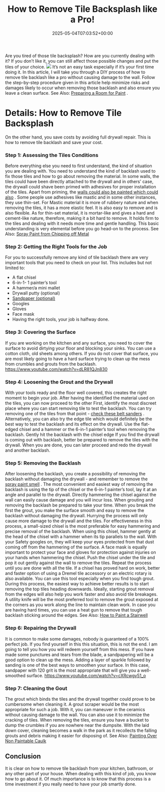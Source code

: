 ﻿---
layout: post
title: How to Remove Tile Backsplash like a Pro!
date: '2025-05-04T07:03:52+00:00'
categories:
- DIY Paintings
tags: []
slug: /how-to-remove-tile-backsplash/
lastmod: 2025-05-07T12:21:28+03:00
---

Are you tired of those tile backsplash? How are you currently dealing with it? If you don’t like it, you can still affect those possible changes and put the tiles of your choice.
![](/assets/img/img/)
It’s not an easy task especially if it’s your first time doing it. In this article, I will take you through a DIY process of how to remove tile backlash like a pro without causing damage to the wall.
Follow the step-by-step procedure given in this article help minimize risks and damages likely to occur when removing those backlash and also ensure you leave a clean surface. See Also:
[Preparing a Room for Paint](https://pestpolicy.com/how-to-prep-a-room-for-paint/)
.
# Details: How to Remove Tile Backsplash
On the other hand, you save costs by avoiding full drywall repair. This is how to remove tile backlash and save your cost.
### Step 1: Assessing the Tiles Conditions
Before everything else you need to first understand, the kind of situation you are dealing with. You need to understand the kind of backlash used to fix those tiles and how to go about removing the material.
In some walls, the tiles could have been directly attached to the drywall and in others' case, the drywall could shave been primed with adhesives for proper installation of the tiles. Apart from priming, the
[walls could also be painted which could also](https://pestpolicy.com/what-is-enamel-paint-used-for/)
.
Some people use adhesives like mastic and in some other instances, they use thin-set. For Mastic material it is more of rubbery nature and when removing the tiles, it has a more elastic feel. It is also easy to remove and is also flexible.
As for thin-set material, it is mortar-like and gives a hard and cement-like nature, therefore, making it a bit hard to remove. It holds firm to the tiles and dealing with it needs more time and gentle handling.
This basic understanding is very elemental before you go head-on to the process. See Also:
[Spray Paint from Chipping off Metal](https://pestpolicy.com/how-to-keep-spray-paint-from-chipping-off-metal/)
### Step 2: Getting the Right Tools for the Job
For you to successfully remove any kind of tile backlash there are very important tools that you need to check on your list. This includes but not limited to:
- A flat chisel
- 6-in-1- 1 painter’s tool
- A hammer/a mini mallet
- Drywall putty (optional)
- [Sandpaper (optional)](https://pestpolicy.com/what-grit-sandpaper-for-primer-before-paint/)
- Googles
- Gloves
- Face mask
- Having the right tools, your job is halfway done.
### Step 3: Covering the Surface
If you are working on the kitchen and any surface, you need to cover the surface to avoid dirtying your floor and blocking your sinks. You can use a cotton cloth, old sheets among others.
If you do not cover that surface, you are most likely going to have a hard surface trying to clean up the mess from crumbles and grouts from the backlash.
https://www.youtube.com/watch?v=dLR81QJn830
### Step 4: Loosening the Grout and the Drywall
With your tools ready and the floor well covered, this creates the right moment to begin your job. After having the identified the material used on the tiles, you can now proceed to the other
First, identify the most discreet place where you can start removing tile to test the backlash. You can try removing one of the tiles from that point -
[check these belt sanders](https://pestpolicy.com/best-belt-sander-for-deck/)
.
Alternatively, you can also try the edge tile which would definitely be the best way to test the backlash and its effect on the drywall. Use the flat-edged chisel and a hammer or the 6-in-1 painter’s tool when removing the backlash. Gently hit the backlash with the chisel edge
If you find the drywall is coming out with backlash, better be prepared to remove the tiles with the drywall. When you are done, you can later proceed and redo the drywall and another backlash.
### Step 5: Removing the Backlash
After loosening the backlash, you create a possibility of removing the backlash without damaging the drywall - and remember to remove the
[spray paint smell](https://pestpolicy.com/how-to-get-rid-of-spray-paint-smell/)
.
The most convenient and easiest way of removing the backlash is using the tip of the chisel or the 6-in-1 painter’s tool, lay it at an angle and parallel to the drywall. Directly hammering the chisel against the wall can easily cause damage and you will incur loss.
When grouting and removing the backlash be prepared to take your time. When you break the first the grout, you make the surface smooth and easy to remove the backlash without damaging the drywall.
Hurrying the process will only cause more damage to the drywall and the tiles. For effectiveness in this process, a small-sized chisel is the most preferable for easy hammering and precise removal of the backlash.
When using this chisel, hammer gently at the head of the chisel with a hammer when its tip parallels to the wall.
With your Safety googles on, they will keep your eyes protected from that dust coming off from the hammering of the surface.
A face mask is equally important to protect your face and gloves for protection against injuries on your hands when hammering the chisel.
Push the chisel under the tile and pop it out gently against the wall to remove the tiles. Repeat the process until you are done with all the tile.
If a chisel has proved hard on work, better and faster option of using a Dremel tile accessory or an electric rotary is also available. You can use this tool especially when you find tough grout.
During this process, the easiest way to achieve better results is to start removing the top tiles heading downwards. Ideally, starting grout removal from the edges will also help you work faster and also avoid tile breakages.
A utility knife will be the most preferred tool to remove the grout exposed at the corners as you work along the line to maintain clean work.
In case you are having hard times, you can use a heat gun to remove that tough backlash sticking around the edges.
See Also:
[How to Paint a Stairwell](https://pestpolicy.com/how-to-paint-a-stairwell/)
### Step 6: Repairing the Drywall
It is common to make some damages, nobody is guaranteed of a 100% perfect job. If you find yourself in this this situation, this is not the end.
I am going to tell you how you will redeem yourself from this mess. If you have made some punctures and tears from the blade, a sandpapering will be a good option to clean up the mess.
Adding a layer of sparkle followed by sanding is one of the best ways to smoothen your surface. In this case, sandpaper with 120 grit is the most appropriate that will give you a well-smoothed surface.
https://www.youtube.com/watch?v=cXRcwgy51_o
### Step 7: Cleaning the Gout
The grout which binds the tiles and the drywall together could prove to be cumbersome when cleaning it.
A grout scraper would be the most appropriate for such a job. With it, you can maneuver in the ceramics without causing damage to the wall. You can also use it to minimize the cracking of tiles.
When removing the tiles, ensure you have a bucket to dump the crumbles if you are nowhere near the dumpsite.
With the laid down cover, cleaning becomes a walk in the park as it recollects the falling grouts and debris making it easier for disposing of.
See Also:
[Painting Over Non Paintable Caulk](https://pestpolicy.com/how-to-paint-over-non-paintable-caulk/)
## Conclusion
It is clear on how to remove tile backlash from your kitchen, bathroom, or any other part of your house. When dealing with this kind of job, you know how to go about it.
Of much importance is to know that this process is a time investment if you really need to have your job smartly done.